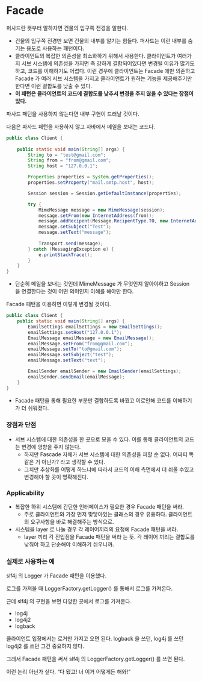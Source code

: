 # Facade

퍼사드란 뜻부터 말하자면 건물의 입구쪽 전경을 말한다.

- 건물의 입구쪽 전경만 보면 건물의 내부를 알기는 힘들다. 퍼사드는 이런 내부를 숨기는 용도로 사용하는 패턴이다.
- 클라이언트의 복잡한 의존성을 최소화하기 위해서 사용한다. 클라이언트가 여러가지 서브 시스템에 의존성을 가지면 즉 강하게 결합되어있다면 변경될 이유가 많기도하고, 코드를 이해하기도 어렵다. 이런 경우에 클라이언트는 Facade 에만 의존하고 Facade 가 여러 서브 시스템을 가지고 클라이언트가 원하는 기능을 제공해주기만 한다면 이런 결합도를 낮출 수 있다.
- **이 패턴은 클라이언트의 코드에 결합도를 낮추서 변경을 주지 않을 수 있다는 장점이 있다.**

파사드 패턴을 사용하지 않는다면 내부 구현이 드러날 것이다.

다음은 파사드 패턴을 사용하지 않고 자바에서 메일을 보내는 코드다.

```java
public class Client {
	
	public static void main(String[] args) {
		String to = "test@gmail.com";
		String from = "from@gmail.com";
		String host = "127.0.0.1"; 

		Properties properties = System.getProperties(); 
		properties.setProperty("mail.smtp.host", host);

		Session session = Session.getDefaultInstance(properties);

		try {
			MimeMessage message = new MimeMessage(session); 
			message.setFrom(new InternetAddress(from));
			message.addRecipent(Message.RecipentType.TO, new InternetAddress(to)); 
			message.setSubject("Test");
			message.setText("message"); 
			
			Transport.send(message); 
		} catch (MessagingException e) {
			e.printStackTrace(); 
		}
	}
}
```

- 단순히 메일을 보내는 것인데 MimeMessage 가 무엇인지 알아야하고 Session 을 연결한다는 것이 어떤 의미인지 이해를 해야만 한다.

Facade 패턴을 이용하면 이렇게 변경될 것이다.

```java
public class Client {
	public static void main(String[] args) {
		EamilSettings emailSettings = new EmailSettings();
		emailSettings.setHost("127.0.0.1"); 
		EmailMessage emailMessage = new EmailMessage(); 
		emailMessage.setFrom("from@gmail.com"); 
		emailMessage.setTo("to@gmail.com");
		emailMessage.setSubject("test");
		emailMessage.setText("text"); 

		EmailSender emailSender = new EmailSender(emailSettings); 
		emailSender.sendEmail(emailMessage);
	}
}
```

- Facade 패턴을 통해 필요한 부분만 결합하도록 바꿨고 이로인해 코드를 이해하기가 더 쉬워졌다.

### 장점과 단점

- 서브 시스템에 대한 의존성을 한 곳으로 모을 수 있다. 이를 통해 클라이언트의 코드는 변경에 영향을 주지 않는다.
    - 하지만 Fascade 자체가 서브 시스템에 대한 의존성을 피할 순 없다. 어짜피 똑같은 거 아닌가? 라고 생각할 수 있다.
    - 그치만 추상화를 어떻게 하느냐에 따라서 코드의 이해 측면에서 더 쉬울 수있고 변경해야 할 곳이 명확해진다.

### Applicability

- 복잡한 하위 시스템에 간단한 인터페이스가 필요한 경우 Facade 패턴을 써라.
    - 주로 클라이언트와 가장 먼저 맞닿아있는 클래스의 경우 유용하다. 클라이언트의 요구사항을 바로 해결해주는 방식으로.
- 시스템을 layer 로 나눌 경우 각 레이어끼리의 요청에 Facade 패턴을 써라.
    - layer 끼리 각 진입점을 Facade 패턴을 써라 는 뜻. 각 레이어 끼리는 결합도를 낮춰야 하고 단순해야 이해하기 쉬우니까.

### 실제로 사용하는 예

slf4j 의 Logger 가 Facade 패턴을 이용했다.

로그를 가져올 때 LoggerFactory.getLogger() 를 통해서 로그를 가져온다.

근데 slf4j 의 구현을 보면 다양한 곳에서 로그를 가져온다.

- log4j
- log4j2
- logback

클라이언트 입장에서는 로거만 가지고 오면 된다. logback 을 쓰던, log4j 를 쓰던 log4j2 를 쓰던 그건 중요하지 않다.

그래서 Facade 패턴을 써서 slf4j 의 LoggerFactory.getLogger() 를 쓰면 된다.

이런 논리 아닌가 싶다.  “다 됐고! 너 이거 어떻게든 해와!”
